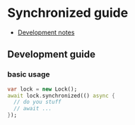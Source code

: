 # Synchronized guide

* [Development notes](synchronized_development.md)

## Development guide

### basic usage

```dart
var lock = new Lock();
await lock.synchronized(() async {
  // do you stuff
  // await ...
});
```
